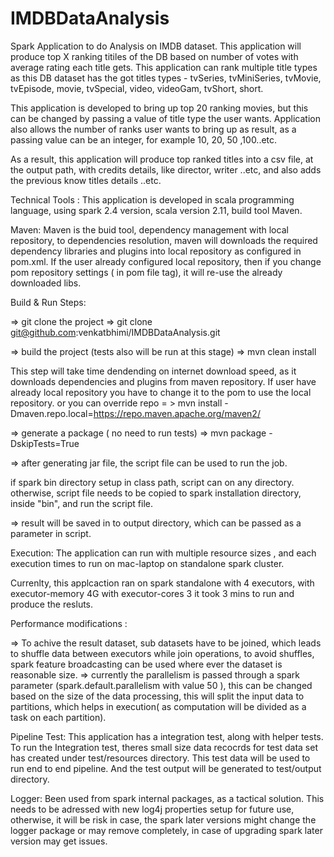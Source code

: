 # IMDBDataAnalysis
Spark Application to do Analysis on IMDB dataset. This application will produce top X ranking titiles of the DB based on number of votes with average rating each title gets. This application can rank multiple title types as this DB dataset has the got titles types -
tvSeries, tvMiniSeries, tvMovie, tvEpisode, movie, tvSpecial, video, videoGam, tvShort, short.

This application is developed to bring up top 20 ranking movies, but this can be changed by passing a value of title type the user wants. Application also allows the number of ranks user wants to bring up as result,
as a passing value can be an integer, for example 10, 20, 50 ,100..etc.

As a result, this application will produce top ranked titles into a csv file, at the output path, with credits details, like director, writer ..etc,  and also adds the previous know titles details ..etc.

Technical Tools : This application is developed in scala programming language, using spark 2.4 version, scala version 2.11, build tool Maven.

Maven:  Maven is the buid tool, dependency management with local repository,  to dependencies resolution, maven will downloads the required dependency libraries and plugins into local repository as configured in pom.xml.
If the user already configured local repository, then if you change pom repository settings ( in pom file <repository></repository> tag), it will re-use the already downloaded libs.


Build & Run Steps:

=> git clone the project => git clone git@github.com:venkatbhimi/IMDBDataAnalysis.git

=> build the project (tests also will be run at this stage) => mvn clean install

This step will take time dendending on internet download speed, as it downloads dependencies and plugins from maven repository.
If user have already local repository you have to change it to the pom to use the local repository. or you can override repo = >  mvn install -Dmaven.repo.local=https://repo.maven.apache.org/maven2/

=> generate a package ( no need to run tests) => mvn package -DskipTests=True

=> after generating jar file, the script file can be used to run the job.

if spark bin directory setup in class path, script can on any directory. otherwise, script file needs to be copied to spark installation directory, inside "bin", and run the script file.

=> result will be saved in to output directory, which can be passed as a parameter in script.

Execution: The application can run with multiple resource sizes , and each execution times to run on mac-laptop on standalone spark cluster.

Currenlty, this applcaction ran on spark standalone with 4 executors, with executor-memory 4G with executor-cores 3 it took 3 mins to run and produce the resluts.

Performance modifications :

=> To achive the result dataset, sub datasets have to be joined, which leads to shuffle data between executors while join operations, to avoid shuffles, spark feature broadcasting can be used where ever the dataset is reasonable size.
=> currently the parallelism is passed through a spark parameter (spark.default.parallelism with value 50 ), this can be changed based on the size of the data processing, this will split the input data to partitions,
which helps in execution( as computation will be divided as a task on each partition).

Pipeline Test: This application has a integration test, along with helper tests. To run the Integration test, theres small size data recocrds for test data set has created under
test/resources directory. This test data will be used to run end to end pipeline. And the test output will be generated to test/output directory.

Logger: Been used from spark internal packages, as a tactical solution. This needs to be adressed with new log4j properties setup for future use, otherwise, it will be risk in case, the spark later versions might change the logger package or may remove completely,
in case of upgrading spark later version may get issues.
